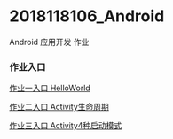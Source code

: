 # 2018118106_Android
Android 应用开发 作业

### 作业入口

[作业一入口  HelloWorld](https://github.com/GRuiQi/2018118106_Android/tree/master/homework_1)

[作业二入口 Activity生命周期](https://github.com/GRuiQi/2018118106_Android/tree/master/homework_2)

[作业三入口 Activity4种启动模式](https://github.com/GRuiQi/2018118106_Android/tree/master/homework_3)